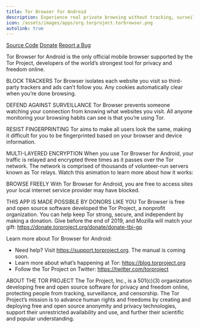 ```yaml
---
title: Tor Browser for Android
description: Experience real private browsing without tracking, surveillance, or censorship.
icon: /assets/images/apps/org.torproject.torbrowser.png
autolink: true
---
```


<div class="button-bar" markdown="0">
<a class="btn" href="https://gitweb.torproject.org/tor-browser.git">Source Code</a>
<a class="btn" href="https://donate.torproject.org/">Donate</a>
<a class="btn" href="https://gitlab.torproject.org/tpo/applications/tor-browser/issues">Report a Bug</a>
</div>

Tor Browser for Android is the only official mobile browser supported by the Tor Project, developers of the world’s strongest tool for privacy and freedom online.

BLOCK TRACKERS
Tor Browser isolates each website you visit so third-party trackers and ads can’t follow you. Any cookies automatically clear when you’re done browsing.

DEFEND AGAINST SURVEILLANCE
Tor Browser prevents someone watching your connection from knowing what websites you visit. All anyone monitoring your browsing habits can see is that you’re using Tor.

RESIST FINGERPRINTING
Tor aims to make all users look the same, making it difficult for you to be fingerprinted based on your browser and device information.

MULTI-LAYERED ENCRYPTION
When you use Tor Browser for Android, your traffic is relayed and encrypted three times as it passes over the Tor network. The network is comprised of thousands of volunteer-run servers known as Tor relays. Watch this animation to learn more about how it works:

BROWSE FREELY
With Tor Browser for Android, you are free to access sites your local internet service provider may have blocked.

THIS APP IS MADE POSSIBLE BY DONORS LIKE YOU
Tor Browser is free and open source software developed the Tor Project, a nonprofit organization. You can help keep Tor strong, secure, and independent by making a donation. Give before the end of 2019, and Mozilla will match your gift: https://donate.torproject.org/donate/donate-tbi-gp

Learn more about Tor Browser for Android:
- Need help? Visit https://support.torproject.org. The manual is coming soon.
- Learn more about what’s happening at Tor: https://blog.torproject.org
- Follow the Tor Project on Twitter: https://twitter.com/torproject

ABOUT THE TOR PROJECT
The Tor Project, Inc., is a 501(c)(3) organization developing free and open source software for privacy and freedom online, protecting people from tracking, surveillance, and censorship. The Tor Project’s mission is to advance human rights and freedoms by creating and deploying free and open source anonymity and privacy technologies, support their unrestricted availability and use, and further their scientific and popular understanding.

